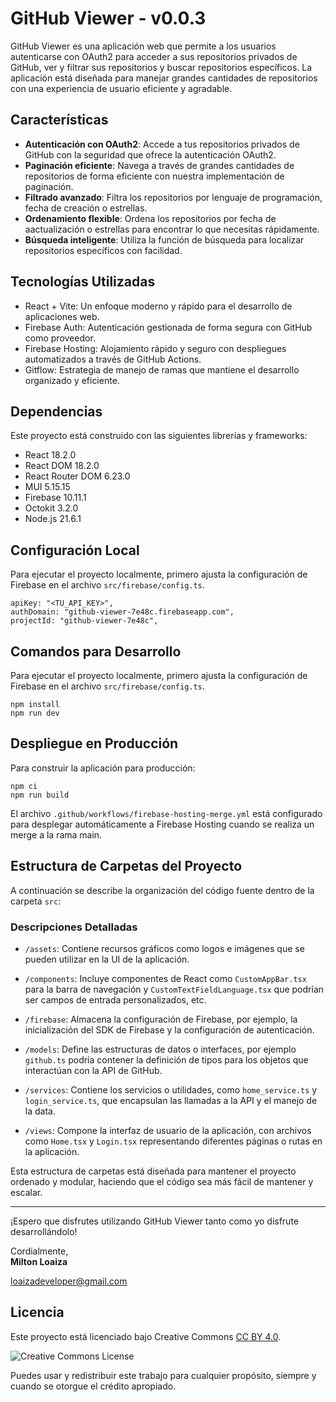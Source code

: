 # GitHub Viewer - v0.0.3

GitHub Viewer es una aplicación web que permite a los usuarios autenticarse con OAuth2 para acceder a sus repositorios privados de GitHub, ver y filtrar sus repositorios y buscar repositorios específicos. La aplicación está diseñada para manejar grandes cantidades de repositorios con una experiencia de usuario eficiente y agradable.

## Características

- **Autenticación con OAuth2**: Accede a tus repositorios privados de GitHub con la seguridad que ofrece la autenticación OAuth2.
- **Paginación eficiente**: Navega a través de grandes cantidades de repositorios de forma eficiente con nuestra implementación de paginación.
- **Filtrado avanzado**: Filtra los repositorios por lenguaje de programación, fecha de creación o estrellas.
- **Ordenamiento flexible**: Ordena los repositorios por fecha de aactualización o estrellas para encontrar lo que necesitas rápidamente.
- **Búsqueda inteligente**: Utiliza la función de búsqueda para localizar repositorios específicos con facilidad.

## Tecnologías Utilizadas

- React + Vite: Un enfoque moderno y rápido para el desarrollo de aplicaciones web.
- Firebase Auth: Autenticación gestionada de forma segura con GitHub como proveedor.
- Firebase Hosting: Alojamiento rápido y seguro con despliegues automatizados a través de GitHub Actions.
- Gitflow: Estrategia de manejo de ramas que mantiene el desarrollo organizado y eficiente.

## Dependencias

Este proyecto está construido con las siguientes librerías y frameworks:

- React 18.2.0
- React DOM 18.2.0
- React Router DOM 6.23.0
- MUI 5.15.15
- Firebase 10.11.1
- Octokit 3.2.0
- Node.js 21.6.1

## Configuración Local

Para ejecutar el proyecto localmente, primero ajusta la configuración de Firebase en el archivo `src/firebase/config.ts`.

```shell
apiKey: "<TU_API_KEY>",
authDomain: "github-viewer-7e48c.firebaseapp.com",
projectId: "github-viewer-7e48c",
```

## Comandos para Desarrollo

Para ejecutar el proyecto localmente, primero ajusta la configuración de Firebase en el archivo `src/firebase/config.ts`.

```shell
npm install
npm run dev
```

## Despliegue en Producción

Para construir la aplicación para producción:
```shell
npm ci
npm run build
```
El archivo `.github/workflows/firebase-hosting-merge.yml` está configurado para desplegar automáticamente a Firebase Hosting cuando se realiza un merge a la rama main.

## Estructura de Carpetas del Proyecto

A continuación se describe la organización del código fuente dentro de la carpeta `src`:

### Descripciones Detalladas

- `/assets`: Contiene recursos gráficos como logos e imágenes que se pueden utilizar en la UI de la aplicación.

- `/components`: Incluye componentes de React como `CustomAppBar.tsx` para la barra de navegación y `CustomTextFieldLanguage.tsx` que podrían ser campos de entrada personalizados, etc.

- `/firebase`: Almacena la configuración de Firebase, por ejemplo, la inicialización del SDK de Firebase y la configuración de autenticación.

- `/models`: Define las estructuras de datos o interfaces, por ejemplo `github.ts` podría contener la definición de tipos para los objetos que interactúan con la API de GitHub.

- `/services`: Contiene los servicios o utilidades, como `home_service.ts` y `login_service.ts`, que encapsulan las llamadas a la API y el manejo de la data.

- `/views`: Compone la interfaz de usuario de la aplicación, con archivos como `Home.tsx` y `Login.tsx` representando diferentes páginas o rutas en la aplicación.

Esta estructura de carpetas está diseñada para mantener el proyecto ordenado y modular, haciendo que el código sea más fácil de mantener y escalar.



---
¡Espero que disfrutes utilizando GitHub Viewer tanto como yo disfrute desarrollándolo!

Cordialmente,  
**Milton Loaiza**

[loaizadeveloper@gmail.com](mailto:loaizadeveloper@gmail.com)


## Licencia

Este proyecto está licenciado bajo Creative Commons [CC BY 4.0](https://creativecommons.org/licenses/by/4.0/).

![Creative Commons License](https://i.creativecommons.org/l/by/4.0/88x31.png)

Puedes usar y redistribuir este trabajo para cualquier propósito, siempre y cuando se otorgue el crédito apropiado.



